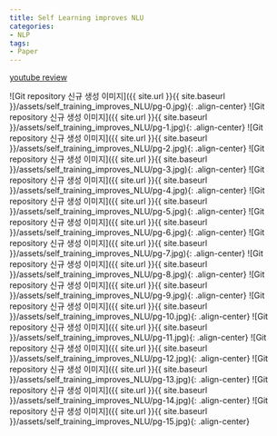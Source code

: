```yaml
---
title: Self Learning improves NLU
categories:
- NLP
tags:
- Paper
---
```


[youtube review](https://youtu.be/9iJLzmrUN-8)

![Git repository 신규 생성 이미지]({{ site.url }}{{ site.baseurl }}/assets/self_training_improves_NLU/pg-0.jpg){: .align-center}
![Git repository 신규 생성 이미지]({{ site.url }}{{ site.baseurl }}/assets/self_training_improves_NLU/pg-1.jpg){: .align-center}
![Git repository 신규 생성 이미지]({{ site.url }}{{ site.baseurl }}/assets/self_training_improves_NLU/pg-2.jpg){: .align-center}
![Git repository 신규 생성 이미지]({{ site.url }}{{ site.baseurl }}/assets/self_training_improves_NLU/pg-3.jpg){: .align-center}
![Git repository 신규 생성 이미지]({{ site.url }}{{ site.baseurl }}/assets/self_training_improves_NLU/pg-4.jpg){: .align-center}
![Git repository 신규 생성 이미지]({{ site.url }}{{ site.baseurl }}/assets/self_training_improves_NLU/pg-5.jpg){: .align-center}
![Git repository 신규 생성 이미지]({{ site.url }}{{ site.baseurl }}/assets/self_training_improves_NLU/pg-6.jpg){: .align-center}
![Git repository 신규 생성 이미지]({{ site.url }}{{ site.baseurl }}/assets/self_training_improves_NLU/pg-7.jpg){: .align-center}
![Git repository 신규 생성 이미지]({{ site.url }}{{ site.baseurl }}/assets/self_training_improves_NLU/pg-8.jpg){: .align-center}
![Git repository 신규 생성 이미지]({{ site.url }}{{ site.baseurl }}/assets/self_training_improves_NLU/pg-9.jpg){: .align-center}
![Git repository 신규 생성 이미지]({{ site.url }}{{ site.baseurl }}/assets/self_training_improves_NLU/pg-10.jpg){: .align-center}
![Git repository 신규 생성 이미지]({{ site.url }}{{ site.baseurl }}/assets/self_training_improves_NLU/pg-11.jpg){: .align-center}
![Git repository 신규 생성 이미지]({{ site.url }}{{ site.baseurl }}/assets/self_training_improves_NLU/pg-12.jpg){: .align-center}
![Git repository 신규 생성 이미지]({{ site.url }}{{ site.baseurl }}/assets/self_training_improves_NLU/pg-13.jpg){: .align-center}
![Git repository 신규 생성 이미지]({{ site.url }}{{ site.baseurl }}/assets/self_training_improves_NLU/pg-14.jpg){: .align-center}
![Git repository 신규 생성 이미지]({{ site.url }}{{ site.baseurl }}/assets/self_training_improves_NLU/pg-15.jpg){: .align-center}
